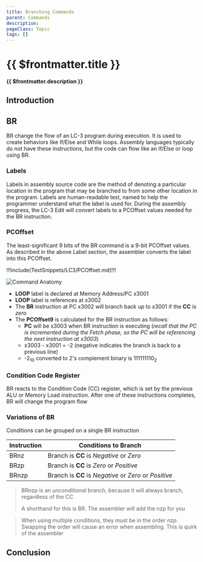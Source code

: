 ```yaml
---
title: Branching Commands
parent: Commands
description: 
pageClass: Topic
tags: []
---
```


# {{ $frontmatter.title }}
**{{ $frontmatter.description }}**

<KeyConcepts :ConceptArray= "[
{
  Concept:'Software in much more useful if it can interacts with users and other systems',
  Details:'Accepting input and providing outputs to/from a user or other system allows software to solve more complicated problems.'
}
]" />

## Introduction

## BR

BR change the flow of an LC-3 program during execution. It is used to create behaviors like If/Else and While loops. Assembly languages typically do not have these instructions, but the code can flow like an If/Else or loop using BR.

### Labels

Labels in assembly source code are the method of denoting a particular location in the program that may be branched to from some other location in the program. Labels are human-readable test, named to help the programmer understand what the label is used for. During the assembly progress, the LC-3 Edit will convert labels to a PCOffset values needed for the BR instruction.

### PCOffset

The least-significant 9 bits of the BR command is a 9-bit PCOffset values. As described in the above Label section, the assembler converts the label into this PCOffset.

!!!include(TextSnippets/LC3/PCOffset.md)!!!

![Command Anatomy](/images/AssemblyProgramming/Commands/PCOffset9_Branch.png)

- **LOOP** label is declared at Memory Address/PC x3001
- **LOOP** label is references at x3002
- The **BR** instruction at PC x3002 will branch back up to x3001 if the **CC** is *zero*
- The **PCOffset9** is calculated for the BR instruction as follows:
    - **PC** will be x3003 when BR instruction is executing (*recall that the PC is incremented during the *Fetch* phase, so the PC will be referencing the next instruction at x3003*)
    - x3003 - x3001 = -2 (negative indicates the branch is back to a previous line)
    - -2<sub>10</sub> converted to 2's complement binary is 111111110<sub>2</sub>

### Condition Code Register

BR reacts to the Condition Code (CC) register, which is set by the previous ALU or Memory Load instruction. After one of these instructions completes, BR will change the program flow 

<LC3Instruction opName="BR" :bitPattern="{OpCode:'0000', N: 'n', Z:'z',P:'p',PCOffset9:'000000000'}" :descriptions="[{OPCode:''},{N:'Negative Condition'},{Z:'Zero Condition'}, {P:'Positive Condition'}, {PCOffset9: 'Offset from current PC to branch'}]"  :examples="['BRn MyLabel1 ; If CC is in Negative Condition, branch to MyLabel1', 'BRz MyLabel2 ; If CC is in Zero Condition, branch to MyLabel2','BRp MyLabel3 ; If CC is in Positive Condition, branch to MyLabel3', 'BRnz MyLabel4 ; If CC is in Negative or Zero Condition, branch to MyLabel4']"/>

### Variations of BR

Conditions can be grouped on a single BR instruction

|Instruction|Conditions to Branch|
|-|-|
|BRnz|Branch is **CC** is *Negative* or *Zero*|
|BRzp|Branch is **CC** is *Zero* or *Positive*|
|BRnzp|Branch is **CC** is *Negative* or *Zero* or *Positive*|

> BRnzp is an *unconditional* branch, because it will always branch, regardless of the CC
>
>A shorthand for this is BR. The assembler will add the nzp for you


>When using multiple conditions, they must be in the order *nzp*. Swapping the order will cause an error when assembling. This is quirk of the assembler

## Conclusion